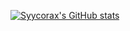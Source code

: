[![Syycorax's GitHub stats](https://github-readme-stats.vercel.app/api?username=Syycorax)](https://github.com/anuraghazra/github-readme-stats)

<!--
**Syycorax/Syycorax** is a ✨ _special_ ✨ repository because its `README.md` (this file) appears on your GitHub profile.

Here are some ideas to get you started:

- 🔭 I’m currently working on ...
- 🌱 I’m currently learning ...
- 👯 I’m looking to collaborate on ...
- 🤔 I’m looking for help with ...
- 💬 Ask me about ...
- 📫 How to reach me: ...
- 😄 Pronouns: ...
- ⚡ Fun fact: ...
-->
